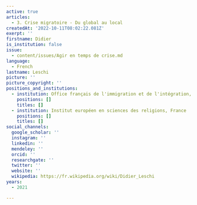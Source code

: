 ```yaml
---
active: true
articles:
  - 3. Crise migratoire - Du global au local
createdAt: '2022-10-11T08:02:22.081Z'
exerpt: ''
firstname: Didier
is_institution: false
issue:
  - content/issues/Agir en temps de crise.md
language:
  - French
lastname: Leschi
picture: ''
picture_copyright: ''
positions_and_institutions:
  - institution: Office français de l'immigration et de l'intégration, France
    positions: []
    titles: []
  - institution: Institut européen en sciences des religions, France
    positions: []
    titles: []
social_channels:
  google_scholar: ''
  instagram: ''
  linkedin: ''
  mendeley: ''
  orcid: ''
  researchgate: ''
  twitter: ''
  website: ''
  wikipedia: https://fr.wikipedia.org/wiki/Didier_Leschi
years:
  - 2021

---
```

